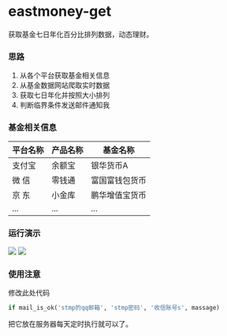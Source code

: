 # eastmoney-get
获取基金七日年化百分比排列数据，动态理财。

### 思路
1. 从各个平台获取基金相关信息
2. 从基金数据网站爬取实时数据
3. 获取七日年化并按照大小排列
4. 判断临界条件发送邮件通知我

### 基金相关信息
|平台名称|产品名称|基金名称|
|-------|--------|-------|
|支付宝|余额宝|银华货币A|
|微  信|零钱通|富国富钱包货币|
|京  东|小金库|鹏华增值宝货币|
|...   | ... |...|

### 运行演示
![](https://img.injahow.com/images/2019/09/24/25.1.png)
![](https://img.injahow.com/images/2019/09/24/25.2.png)

### 使用注意
修改此处代码
~~~python
if mail_is_ok('stmp的qq邮箱', 'stmp密码', '收信账号s', massage)
~~~
把它放在服务器每天定时执行就可以了。
